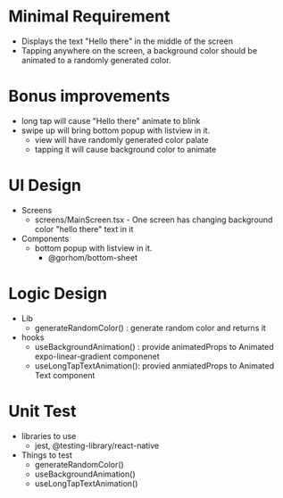 # Minimal Requirement

* Displays the text "Hello there" in the middle of the screen
* Tapping anywhere on the screen, a background color should be animated to a randomly generated color.

# Bonus improvements

- long tap will cause "Hello there" animate to blink
- swipe up will bring bottom popup with listview in it.
  - view will have randomly generated color palate
  - tapping it will cause background color to animate

# UI Design

- Screens
  - screens/MainScreen.tsx - One screen has changing background color "hello there" text in it
- Components
  - bottom popup with listview in it.
    - @gorhom/bottom-sheet

# Logic Design

- Lib
  - generateRandomColor() : generate random color and returns it
- hooks
  - useBackgroundAnimation() : provide animatedProps to Animated expo-linear-gradient componenet
  - useLongTapTextAnimation(): provied anmiatedProps to Animated Text component

# Unit Test
- libraries to use
  - jest, @testing-library/react-native
- Things to test
  - generateRandomColor()
  - useBackgroundAnimation()
  - useLongTapTextAnimation()